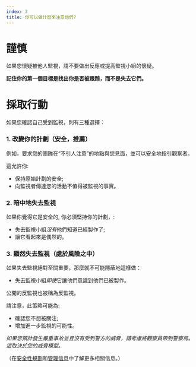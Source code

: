 ```yaml
---
index: 3
title: 你可以做什麼來注意他們?
---
```

# 謹慎

如果您懷疑被他人監視，請不要做出反應或提高監視小組的懷疑。

**記住你的第一個目標是找出你是否被跟踪，而不是失去它們。**

# 採取行動

如果您確認自己受到監視，則有三種選擇：

### 1. 改變你的計劃（安全，推薦）

例如，要求您的團隊在“不引人注意”的地點與您見面，並可以安全地指引觀察者。

這允許你:

*   保持原始計劃的安全;
*   向監視者傳達您的活動不值得被監視的事實。

### 2. 暗中地失去監視

如果你覺得它是安全的, 你必須堅持你的計劃，:

*   失去監視小組*沒有*他們知道已經製作了;
*   讓它看起來是偶然的。

### 3. 顯然失去監視（處於風險之中）

如果失去監視絕對至關重要，那麼就不可能隱蔽地這樣做：

*   失去監視小組*即使*它讓他們意識到他們已被製作。

公開的反監視也被稱為反監視。

請注意，此策略可能為:

*   確認您不想被關注;
*   增加進一步監視的可能性。

*如果您預計發生嚴重事故並且沒有受到警方的威脅，請考慮將觀察員帶到警察局。這取決於您的威脅模型。*

（在[安全性規劃](umbrella://assess-your-risk/security-planning)和[管理信息](umbrella://information/managing-information)中了解更多相關信息。）
